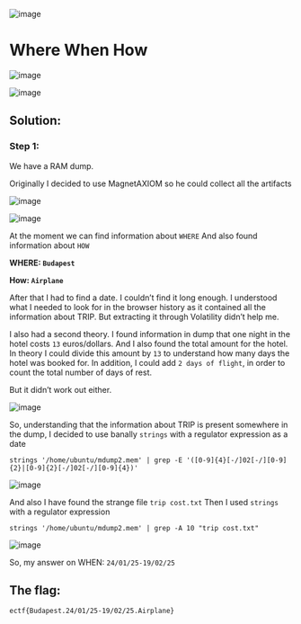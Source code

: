 ![image](https://github.com/user-attachments/assets/197394e9-2a4c-4c07-b14a-8d764e6e7ee6)<h1>Where When How</h1>

![image](https://github.com/user-attachments/assets/3db9b11b-0341-4769-bd6a-884286f9028e)

![image](https://github.com/user-attachments/assets/5385b9ba-9250-428f-a758-16060bca9abb)

<h2>Solution: </h2>

<h3>Step 1:</h3>

We have a RAM dump. 

Originally I decided to use MagnetAXIOM so he could collect all the artifacts

![image](https://github.com/user-attachments/assets/9f48341b-5cee-46b9-8d31-608096e296b2)

![image](https://github.com/user-attachments/assets/42aefe65-8824-40c9-a6e6-930ff39f3863)

At the moment we can find information about ```WHERE```
And also found information about ```HOW```

<b>WHERE: ```Budapest```</b>

<b>How: ```Airplane```</b>

After that I had to find a date.
I couldn’t find it long enough.
I understood what I needed to look for in the browser history as it contained all the information about TRIP. 
But extracting it through Volatility didn’t help me.

I also had a second theory.
I found information in dump that one night in the hotel costs `13` euros/dollars. 
And I also found the total amount for the hotel.
In theory I could divide this amount by ```13``` to understand how many days the hotel was booked for. 
In addition, I could add `2 days of flight`, in order to count the total number of days of rest.

But it didn’t work out either.

![image](https://github.com/user-attachments/assets/2aa06ed5-23d3-40b6-90f9-3d8fd3b3d821)

So, understanding that the information about TRIP is present somewhere in the dump, I decided to use banally `strings` with a regulator expression as a date

```strings '/home/ubuntu/mdump2.mem' | grep -E '([0-9]{4}[-/]02[-/][0-9]{2}|[0-9]{2}[-/]02[-/][0-9]{4})'```

![image](https://github.com/user-attachments/assets/c0949e28-db53-48aa-ba8a-be252063b493)

And also I have found the strange file `trip cost.txt` 
Then I used `strings` with a regulator expression 

```strings '/home/ubuntu/mdump2.mem' | grep -A 10 "trip cost.txt"```

![image](https://github.com/user-attachments/assets/c11dc43e-c626-4fad-aeff-f8a358be31b9)

So, my answer on WHEN: ```24/01/25-19/02/25```

<h2>The flag:</h2>

```ectf{Budapest.24/01/25-19/02/25.Airplane}```



























